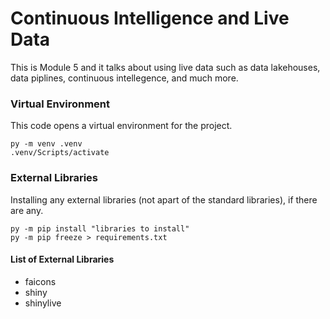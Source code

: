 # Continuous Intelligence and Live Data
This is Module 5 and it talks about using live data such as data lakehouses, data piplines, continuous intellegence, and much more.

### Virtual Environment
This code opens a virtual environment for the project.
``` shell
py -m venv .venv
.venv/Scripts/activate
```

### External Libraries
Installing any external libraries (not apart of the standard libraries), if there are any.
``` shell
py -m pip install "libraries to install"
py -m pip freeze > requirements.txt
```
#### List of External Libraries
-  faicons
-  shiny
-  shinylive